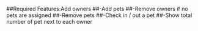 ##Required Features:Add owners
##-Add pets
##-Remove owners if no pets are assigned
##-Remove pets
##-Check in / out a pet
##-Show total number of pet next to each owner